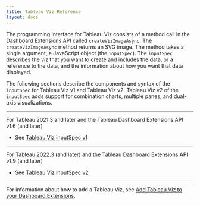 ```yaml
---
title: Tableau Viz Reference
layout: docs
--- 
```

The programming interface for Tableau Viz consists of a method call in the Dashboard Extensions API called `createVizImageAsync`. The `createVizImageAsync` method returns an SVG image. The method takes a single argument, a JavaScript object (the `inputSpec`). The `inputSpec` describes the viz that you want to create and includes the data, or a reference to the data, and the information about how you want that data displayed.

The following sections describe the components and syntax of the `inputSpec` for Tableau Viz v1 and Tableau Viz v2. Tableau Viz v2 of the `inputSpec` adds support for combination charts, multiple panes, and dual-axis visualizations.

---

For Tableau 2021.3 and later and the Tableau Dashboard Extensions API v1.6 (and later)

* See [Tableau Viz inputSpec v1](./trex_tableau_viz_ref_v1)

---

For Tableau 2022.3 (and later) and the Tableau Dashboard Extensions API v1.9 (and later)

* See [Tableau Viz inputSpec v2](./trex_tableau_viz_ref_v2)

---

For information about how to add a Tableau Viz, see [Add Tableau Viz to your Dashboard Extensions](./trex_tableau_viz).